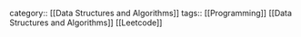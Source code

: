 category:: [[Data Structures and Algorithms]]
tags:: [[Programming]] [[Data Structures and Algorithms]] [[Leetcode]]
